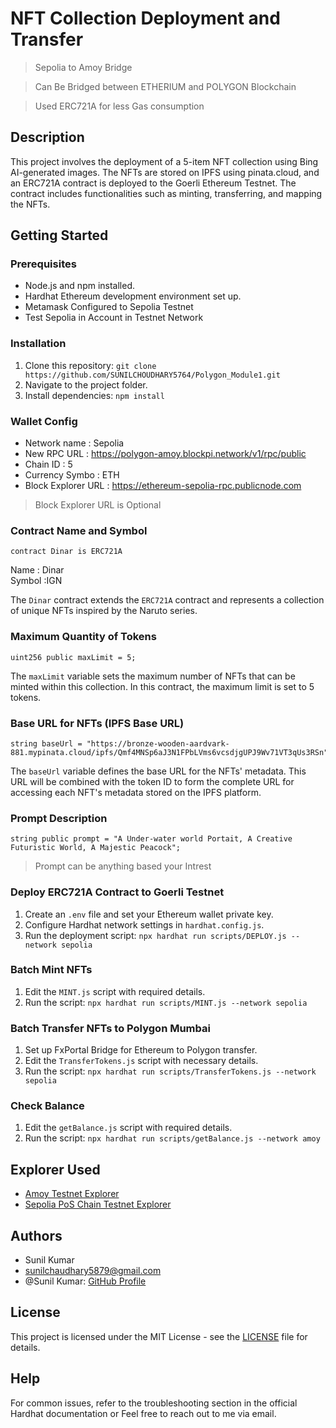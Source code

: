 # NFT Collection Deployment and Transfer 

> Sepolia to Amoy Bridge

> Can Be Bridged between ETHERIUM and POLYGON Blockchain

> Used ERC721A for less Gas consumption

## Description

This project involves the deployment of a 5-item NFT collection using Bing AI-generated images. The NFTs are stored on IPFS using pinata.cloud, and an ERC721A contract is deployed to the Goerli Ethereum Testnet. The contract includes functionalities such as minting, transferring, and mapping the NFTs.

## Getting Started

### Prerequisites

* Node.js and npm installed.
* Hardhat Ethereum development environment set up.
* Metamask Configured to Sepolia Testnet
* Test Sepolia in Account in Testnet Network

### Installation

1. Clone this repository: `git clone https://github.com/SUNILCHOUDHARY5764/Polygon_Module1.git`
2. Navigate to the project folder.
3. Install dependencies: `npm install`
### Wallet Config
- Network name : Sepolia
- New RPC URL : https://polygon-amoy.blockpi.network/v1/rpc/public
- Chain ID : 5
- Currency Symbo : ETH
- Block Explorer URL : https://ethereum-sepolia-rpc.publicnode.com
> Block Explorer URL is Optional
### Contract Name and Symbol

```solidity
contract Dinar is ERC721A
```
Name : Dinar  
Symbol :IGN 

The `Dinar` contract extends the `ERC721A` contract and represents a collection of unique NFTs inspired by the Naruto series.

### Maximum Quantity of Tokens

```solidity
uint256 public maxLimit = 5;
```

The `maxLimit` variable sets the maximum number of NFTs that can be minted within this collection. In this contract, the maximum limit is set to 5 tokens.

### Base URL for NFTs (IPFS Base URL)

```solidity
string baseUrl = "https://bronze-wooden-aardvark-881.mypinata.cloud/ipfs/Qmf4MNSp6aJ3N1FPbLVms6vcsdjgUPJ9Wv71VT3qUs3RSn";
```

The `baseUrl` variable defines the base URL for the NFTs' metadata. This URL will be combined with the token ID to form the complete URL for accessing each NFT's metadata stored on the IPFS platform.

### Prompt Description

```solidity
string public prompt = "A Under-water world Portait, A Creative Futuristic World, A Majestic Peacock";
```
> Prompt can be anything based your Intrest 

### Deploy ERC721A Contract to Goerli Testnet

1. Create an `.env` file and set your Ethereum wallet private key.
2. Configure Hardhat network settings in `hardhat.config.js`.
3. Run the deployment script: `npx hardhat run scripts/DEPLOY.js --network sepolia`

### Batch Mint NFTs

1. Edit the `MINT.js` script with required details.
2. Run the script: `npx hardhat run scripts/MINT.js --network sepolia`

### Batch Transfer NFTs to Polygon Mumbai

1. Set up FxPortal Bridge for Ethereum to Polygon transfer.
2. Edit the `TransferTokens.js` script with necessary details.
3. Run the script: `npx hardhat run scripts/TransferTokens.js --network sepolia`

### Check Balance 
1. Edit the `getBalance.js` script with required details.
2. Run the script: `npx hardhat run scripts/getBalance.js --network amoy`
## Explorer Used
- [Amoy Testnet Explorer](https://www.oklink.com/amoy)
- [Sepolia PoS Chain Testnet Explorer](https://sepolia.etherscan.io)
## Authors

- Sunil Kumar
- sunilchaudhary5879@gmail.com
- @Sunil Kumar: [GitHub Profile](https://github.com/SUNILCHOUDHARY5764)

## License

This project is licensed under the MIT License - see the [LICENSE](LICENSE) file for details.


## Help

For common issues, refer to the troubleshooting section in the official Hardhat documentation or Feel free to reach out to me via email.
